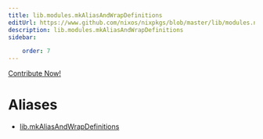 ```yaml
---
title: lib.modules.mkAliasAndWrapDefinitions
editUrl: https://www.github.com/nixos/nixpkgs/blob/master/lib/modules.nix#L1071C31
description: lib.modules.mkAliasAndWrapDefinitions
sidebar:

    order: 7
---
```


<a href="https://www.github.com/nixos/nixpkgs/blob/master/lib/modules.nix#L1071C31">Contribute Now!</a>


# Aliases

- [lib.mkAliasAndWrapDefinitions](/reference/libmkAliasAndWrapDefinitions)


